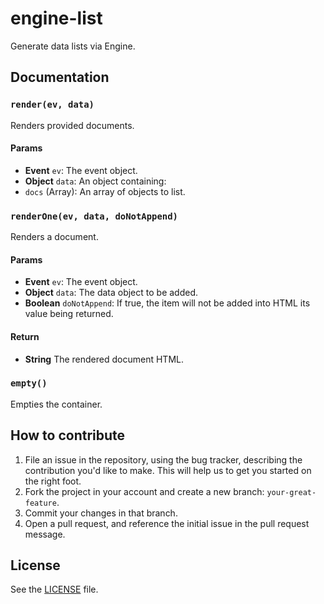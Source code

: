 # engine-list
Generate data lists via Engine.

## Documentation
### `render(ev, data)`
Renders provided documents.

#### Params
- **Event** `ev`: The event object.
- **Object** `data`: An object containing:
 - `docs` (Array): An array of objects to list.

### `renderOne(ev, data, doNotAppend)`
Renders a document.

#### Params
- **Event** `ev`: The event object.
- **Object** `data`: The data object to be added.
- **Boolean** `doNotAppend`: If true, the item will not be added into HTML its value being returned.

#### Return
- **String** The rendered document HTML.

### `empty()`
Empties the container.

## How to contribute
1. File an issue in the repository, using the bug tracker, describing the
   contribution you'd like to make. This will help us to get you started on the
   right foot.
2. Fork the project in your account and create a new branch:
   `your-great-feature`.
3. Commit your changes in that branch.
4. Open a pull request, and reference the initial issue in the pull request
   message.

## License
See the [LICENSE](./LICENSE) file.
